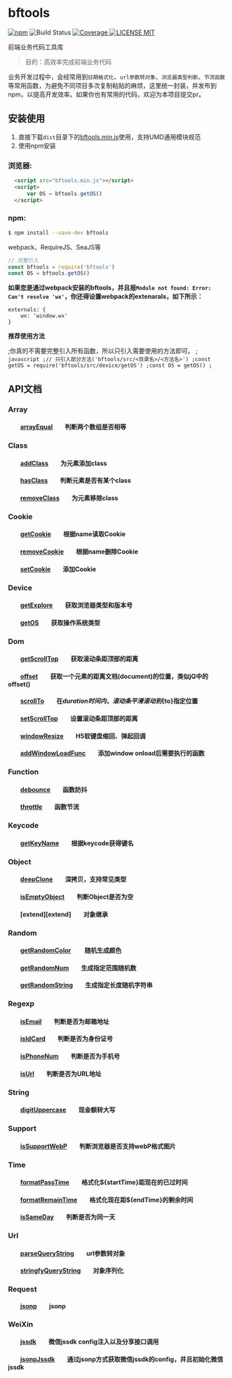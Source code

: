# bftools
[![npm](https://img.shields.io/npm/v/bftools.svg)](https://www.npmjs.com/package/bftools) 
![Build Status](https://travis-ci.org/williamqian/bftools.svg?branch=master) 
[![Coverage](https://coveralls.io/repos/github/williamqian/bftools/badge.svg?branch=master) 
![LICENSE MIT](https://img.shields.io/npm/l/bftools.svg)](https://www.npmjs.com/package/bftools) 

 
前端业务代码工具库  

> 目的：高效率完成前端业务代码

业务开发过程中，会经常用到`日期格式化`、`url参数转对象`、`浏览器类型判断`、`节流函数`等常用函数，为避免不同项目多次复制粘贴的麻烦，这里统一封装，并发布到npm，以提高开发效率。如果你也有常用的代码，欢迎为本项目提交pr。

## 安装使用

1. 直接下载`dist`目录下的[bftools.min.js](https://github.com/williamqian/bftools/blob/master/dist/bftools.min.js)使用，支持UMD通用模块规范  
2. 使用npm安装

### 浏览器:
``` html
  <script src="bftools.min.js"></script>
  <script>
      var OS = bftools.getOS()
  </script>
```

### npm:
``` bash
$ npm install --save-dev bftools
```

webpack、RequireJS、SeaJS等

``` javascript
// 完整引入
const bftools = require('bftools')
const OS = bftools.getOS()
```
**如果您是通过webpack安装的bftools，并且报`Module not found: Error: Can't resolve 'wx'`，你还得设置webpack的extenarals，如下所示：**
```
externals: {
    wx: 'window.wx'
}
```
**推荐使用方法**  

;你真的不需要完整引入所有函数，所以只引入需要使用的方法即可。
;``` javascript
;// 只引入部分方法('bftools/src/<目录名>/<方法名>')
;const getOS = require('bftools/src/device/getOS')
;const OS = getOS()
;```
## API文档

### Array  
#### &emsp;&emsp;[arrayEqual][arrayEqual]&emsp;&emsp;判断两个数组是否相等 

### Class
#### &emsp;&emsp;[addClass][addClass]&emsp;&emsp;为元素添加class  
#### &emsp;&emsp;[hasClass][hasClass]&emsp;&emsp;判断元素是否有某个class  
#### &emsp;&emsp;[removeClass][removeClass]&emsp;&emsp;为元素移除class  

### Cookie 
#### &emsp;&emsp;[getCookie][getCookie]&emsp;&emsp;根据name读取Cookie  
#### &emsp;&emsp;[removeCookie][removeCookie]&emsp;&emsp;根据name删除Cookie
#### &emsp;&emsp;[setCookie][setCookie]&emsp;&emsp;添加Cookie 

### Device  
#### &emsp;&emsp;[getExplore][getExplore]&emsp;&emsp;获取浏览器类型和版本号  
#### &emsp;&emsp;[getOS][getOS]&emsp;&emsp;获取操作系统类型

### Dom  
#### &emsp;&emsp;[getScrollTop][getScrollTop]&emsp;&emsp;获取滚动条距顶部的距离
#### &emsp;&emsp;[offset][offset]&emsp;&emsp;获取一个元素的距离文档(document)的位置，类似jQ中的offset()
#### &emsp;&emsp;[scrollTo][scrollTo]&emsp;&emsp;在${duration}时间内，滚动条平滑滚动到${to}指定位置
#### &emsp;&emsp;[setScrollTop][setScrollTop]&emsp;&emsp;设置滚动条距顶部的距离
#### &emsp;&emsp;[windowResize][windowResize]&emsp;&emsp;H5软键盘缩回、弹起回调
#### &emsp;&emsp;[addWindowLoadFunc][addWindowLoadFunc]&emsp;&emsp;添加window onload后需要执行的函数

### Function  
#### &emsp;&emsp;[debounce][debounce]&emsp;&emsp;函数防抖   
#### &emsp;&emsp;[throttle][throttle]&emsp;&emsp;函数节流   

### Keycode  
#### &emsp;&emsp;[getKeyName][getKeyName]&emsp;&emsp;根据keycode获得键名 

### Object  
#### &emsp;&emsp;[deepClone][deepClone]&emsp;&emsp;深拷贝，支持常见类型
#### &emsp;&emsp;[isEmptyObject][isEmptyObject]&emsp;&emsp;判断Object是否为空
#### &emsp;&emsp;[extend][extend]&emsp;&emsp;对象继承

### Random  
#### &emsp;&emsp;[getRandomColor][getRandomColor] &emsp;&emsp;随机生成颜色
#### &emsp;&emsp;[getRandomNum][getRandomNum]&emsp;&emsp;生成指定范围随机数 
#### &emsp;&emsp;[getRandomString][getRandomString]&emsp;&emsp;生成指定长度随机字符串 

### Regexp  
#### &emsp;&emsp;[isEmail][isEmail]&emsp;&emsp;判断是否为邮箱地址 
#### &emsp;&emsp;[isIdCard][isIdCard]&emsp;&emsp;判断是否为身份证号
#### &emsp;&emsp;[isPhoneNum][isPhoneNum]&emsp;&emsp;判断是否为手机号  
#### &emsp;&emsp;[isUrl][isUrl]&emsp;&emsp;判断是否为URL地址

### String  
#### &emsp;&emsp;[digitUppercase][digitUppercase]&emsp;&emsp;现金额转大写

### Support  
#### &emsp;&emsp;[isSupportWebP][isSupportWebP]&emsp;&emsp;判断浏览器是否支持webP格式图片
#### 

### Time  
#### &emsp;&emsp;[formatPassTime][formatPassTime]&emsp;&emsp;格式化${startTime}距现在的已过时间
#### &emsp;&emsp;[formatRemainTime][formatRemainTime]&emsp;&emsp;格式化现在距${endTime}的剩余时间
#### &emsp;&emsp;[isSameDay][isSameDay]&emsp;&emsp;判断是否为同一天

### Url
#### &emsp;&emsp;[parseQueryString][parseQueryString]&emsp;&emsp;url参数转对象
#### &emsp;&emsp;[stringfyQueryString][stringfyQueryString]&emsp;&emsp;对象序列化

### Request
#### &emsp;&emsp;[jsonp][jsonp]&emsp;&emsp;jsonp

### WeiXin
#### &emsp;&emsp;[jssdk][jssdk]&emsp;&emsp;微信jssdk config注入以及分享接口调用

#### &emsp;&emsp;[jsonpJssdk][jsonpJssdk]&emsp;&emsp;通过jsonp方式获取微信jssdk的config，并且初始化微信jssdk


[arrayEqual]:https://github.com/williamqian/bftools/blob/master/src/array/arrayEqual.js

[addClass]:https://github.com/williamqian/bftools/blob/master/src/class/addClass.js
[hasClass]:https://github.com/williamqian/bftools/blob/master/src/class/hasClass.js
[removeClass]:https://github.com/williamqian/bftools/blob/master/src/class/removeClass.js

[getCookie]:https://github.com/williamqian/bftools/blob/master/src/cookie/getCookie.js
[removeCookie]:https://github.com/williamqian/bftools/blob/master/src/cookie/removeCookie.js
[setCookie]:https://github.com/williamqian/bftools/blob/master/src/cookie/setCookie.js

[getExplore]:https://github.com/williamqian/bftools/blob/master/src/device/getExplore.js
[getOS]:https://github.com/williamqian/bftools/blob/master/src/device/getOS.js

[getScrollTop]:https://github.com/williamqian/bftools/blob/master/src/dom/getScrollTop.js
[offset]:https://github.com/williamqian/bftools/blob/master/src/dom/offset.js
[scrollTo]:https://github.com/williamqian/bftools/blob/master/src/dom/scrollTo.js
[setScrollTop]:https://github.com/williamqian/bftools/blob/master/src/dom/setScrollTop.js
[windowResize]:https://github.com/williamqian/bftools/blob/master/src/dom/windowResize.js
[addWindowLoadFunc]:https://github.com/williamqian/bftools/blob/master/src/dom/addWindowLoadFunc.js

[debounce]:https://github.com/williamqian/bftools/blob/master/src/function/debounce.js
[throttle]:https://github.com/williamqian/bftools/blob/master/src/function/throttle.js

[getKeyName]:https://github.com/williamqian/bftools/blob/master/src/keycode/getKeyName.js

[deepClone]:https://github.com/williamqian/bftools/blob/master/src/object/deepClone.js
[isEmptyObject]:https://github.com/williamqian/bftools/blob/master/src/object/isEmptyObject.js

[getRandomColor]:https://github.com/williamqian/bftools/blob/master/src/random/getRandomColor.js
[getRandomNum]:https://github.com/williamqian/bftools/blob/master/src/random/getRandomNum.js
[getRandomString]:https://github.com/williamqian/bftools/blob/master/src/random/getRandomString.js

[isEmail]:https://github.com/williamqian/bftools/blob/master/src/regexp/isEmail.js
[isIdCard]:https://github.com/williamqian/bftools/blob/master/src/regexp/isIdCard.js
[isPhoneNum]:https://github.com/williamqian/bftools/blob/master/src/regexp/isPhoneNum.js
[isUrl]:https://github.com/williamqian/bftools/blob/master/src/regexp/isUrl.js

[digitUppercase]:https://github.com/williamqian/bftools/blob/master/src/string/digitUppercase.js

[isSupportWebP]:https://github.com/williamqian/bftools/blob/master/src/support/isSupportWebP.js

[formatPassTime]:https://github.com/williamqian/bftools/blob/master/src/time/formatPassTime.js
[formatRemainTime]:https://github.com/williamqian/bftools/blob/master/src/time/formatRemainTime.js
[isSameDay]:https://github.com/williamqian/bftools/blob/master/src/time/isSameDay.js

[parseQueryString]:https://github.com/williamqian/bftools/blob/master/src/url/parseQueryString.js
[stringfyQueryString]:https://github.com/williamqian/bftools/blob/master/src/url/stringfyQueryString.js

[jsonp]:https://github.com/williamqian/bftools/blob/master/src/request/jsonp.js

[jssdk]:https://github.com/williamqian/bftools/blob/master/src/weixin/jssdk.js
[jsonpJssdk]:https://github.com/williamqian/bftools/blob/master/src/weixin/jsonpJssdk.js
